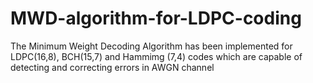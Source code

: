 # MWD-algorithm-for-LDPC-coding
The Minimum Weight Decoding Algorithm has been implemented for LDPC(16,8), BCH(15,7) and Hammimg (7,4) codes which are capable of detecting and correcting errors in AWGN channel
